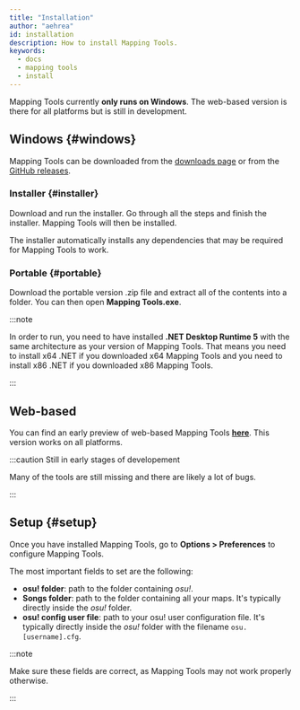 ```yaml
---
title: "Installation"
author: "aehrea"
id: installation
description: How to install Mapping Tools.
keywords:
  - docs
  - mapping tools
  - install
---
```


Mapping Tools currently **only runs on Windows**. The web-based version is there for all platforms but is still in development.

## Windows {#windows}

Mapping Tools can be downloaded from the [downloads page](/download) or from the [GitHub releases](https://github.com/OliBomby/Mapping_Tools/releases).

### Installer {#installer}

Download and run the installer. Go through all the steps and finish the installer. Mapping Tools will then be installed.

The installer automatically installs any dependencies that may be required for Mapping Tools to work.

### Portable {#portable}

Download the portable version .zip file and extract all of the contents into a folder. You can then open **Mapping Tools.exe**.

:::note

In order to run, you need to have installed **.NET Desktop Runtime 5** with the same architecture as your version of Mapping Tools. That means you need to install x64 .NET if you downloaded x64 Mapping Tools and you need to install x86 .NET if you downloaded x86 Mapping Tools.

:::

## Web-based

You can find an early preview of web-based Mapping Tools [**here**](https://misakura-rin.github.io/mapping-tools-web/). This version works on all platforms.

:::caution Still in early stages of developement

Many of the tools are still missing and there are likely a lot of bugs.

:::

## Setup {#setup}

Once you have installed Mapping Tools, go to **Options > Preferences** to configure Mapping Tools.

The most important fields to set are the following:

- **osu! folder**: path to the folder containing _osu!_.
- **Songs folder**: path to the folder containing all your maps. It's typically directly inside the _osu!_ folder.
- **osu! config user file**: path to your osu! user configuration file. It's typically directly inside the _osu!_ folder with the filename `osu.[username].cfg`.

:::note

Make sure these fields are correct, as Mapping Tools may not work properly otherwise.

:::